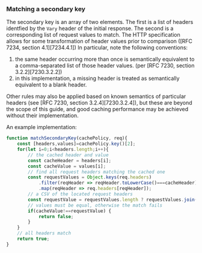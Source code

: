 ### Matching a secondary key
The secondary key is an array of two elements. The first is a list of headers identfied by the `Vary` header of the initial response. The second is a corresponding list of request values to match. The HTTP specification allows for some transformation of header values prior to comparison ([RFC 7234, section 4.1][7234.4.1]) In particular, note the following conventions:

1. the same header occurring more than once is semantically equivalent to a comma-separated list of those header values. (per [RFC 7230, section 3.2.2][7230.3.2.2])
2. in this implementation, a missing header is treated as semantically equivalent to a blank header.

Other rules may also be applied based on known semantics of particular headers (see [RFC 7230, section 3.2.4][7230.3.2.4]), but these are beyond the scope of this guide, and good caching performance may be achieved without their implementation.

An example implementation:

```javascript
function matchSecondaryKey(cachePolicy, req){
	const [headers,values]=cachePolicy.key()[2];
    for(let i=0;i<headers.length;i++){
    	// the cached header and value
    	const cacheHeader = headers[i];
        const cacheValue = values[i];
        // find all request headers matching the cached one
        const requestValues = Object.keys(req.headers)
        	.filter(reqHeader => reqHeader.toLowerCase()===cacheHeader)
            .map(reqHeader => req.headers[reqHeader]);
        // a CSV of the located request headers
        const requestValue = requestValues.length ? requestValues.join(',') : '';
        // values must be equal, otherwise the match fails 
        if(cacheValue!==requestValue) {
        	return false;
        }
    }
    // all headers match
    return true;
}
```

